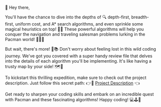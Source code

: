 👋 Hey there,

You'll have the chance to dive into the depths of 🔍 depth-first, breadth-first, uniform cost, and A* search algorithms, and even sprinkle some magical heuristics on top! 🌟✨ These powerful algorithms will help you conquer the navigation and traveling salesman problems lurking in the Pacman world! 🕵️‍♀️👻

But wait, there's more! 🎉📚 Don't worry about feeling lost in this wild coding journey. We've got you covered with a super handy review file that delves into the details of each algorithm you'll be implementing. It's like having a trusty map by your side! 🗺️🔎

To kickstart this thrilling expedition, make sure to check out the project description. Just follow this secret path: 👉🔗 [Project Description](https://inst.eecs.berkeley.edu/~cs188/sp22/project1/) 👈

Get ready to sharpen your coding skills and embark on an incredible quest with Pacman and these fascinating algorithms! Happy coding! 💻🕹️👾
